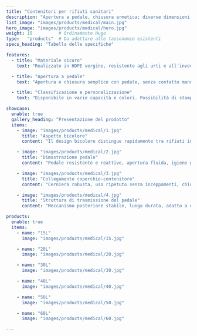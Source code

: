 ```yaml
---
title: "Contenitori per rifiuti sanitari"
description: "Apertura a pedale, chiusura ermetica; diverse dimensioni disponibili per una gestione agevole della raccolta differenziata dei rifiuti sanitari."
list_image: "images/products/medical/main.jpg"
hero_image: "images/products/medical/hero.jpg"
weight: 15          # Ordinamento Hugo
type:   "products"  # Da adattare alle tassonomie esistenti
specs_heading: "Tabella delle specifiche"

features:
  - title: "Materiale sicuro"
    text: "Realizzato in HDPE vergine, resistente agli urti e all’invecchiamento. Le pareti interne lisce evitano residui, adatto alla raccolta dei rifiuti sanitari e alla disinfezione quotidiana."

  - title: "Apertura a pedale"
    text: "Apertura e chiusura semplice con pedale, senza contatto manuale, riduce il rischio di contaminazione incrociata, conforme agli standard igienici di ospedali e cliniche."

  - title: "Classificazione e personalizzazione"
    text: "Disponibile in varie capacità e colori. Possibilità di stampa di simboli sanitari o loghi, supporta la classificazione per reparto."

showcase:
  enable: true
  gallery_heading: "Presentazione del prodotto"
  items:
    - image: "images/products/medical/1.jpg"
      title: "Aspetto bicolore"
      content: "Il design bicolore distingue rapidamente tra rifiuti infettivi e altri, facilitando la classificazione e la gestione quotidiana."

    - image: "images/products/medical/2.jpg"
      title: "Dimostrazione pedale"
      content: "Pedale resistente e reattivo, apertura fluida, igiene garantita senza contatto manuale."

    - image: "images/products/medical/3.jpg"
      title: "Collegamento coperchio-contenitore"
      content: "Cerniera robusta, uso ripetuto senza inceppamenti, chiusura ermetica che evita la fuoriuscita di odori."

    - image: "images/products/medical/4.jpg"
      title: "Struttura di trasmissione del pedale"
      content: "Meccanismo posteriore stabile, lunga durata, adatto a usi frequenti."

products:
  enable: true
  items:
    - name: "15L"
      image: "images/products/medical/15.jpg"

    - name: "20L"
      image: "images/products/medical/20.jpg"

    - name: "30L"
      image: "images/products/medical/30.jpg"

    - name: "40L"
      image: "images/products/medical/40.jpg"

    - name: "50L"
      image: "images/products/medical/50.jpg"

    - name: "60L"
      image: "images/products/medical/60.jpg"

---
```

